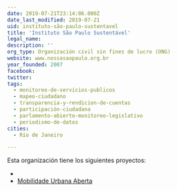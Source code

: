 ```yaml
---
date: 2019-07-21T23:14:06.000Z
date_last_modified: 2019-07-21
uid: instituto-são-paulo-sustentavel
title: 'Instituto São Paulo Sustentável'
legal_name: 
description: ''
org_type: Organización civil sin fines de lucro (ONG)
website: www.nossasaopaulo.org.br
year_founded: 2007
facebook: 
twitter: 
tags:
  - monitoreo-de-servicios-publicos
  - mapeo-ciudadano
  - transparencia-y-rendicion-de-cuentas
  - participación-ciudadana
  - parlamento-abierto-monitoreo-legislativo
  - periodismo-de-datos
cities: 
  - Río de Janeiro

---
```


Esta organización tiene los siguientes proyectos:

- [](/proyectos/mobilidade-urbana-aberta)
- [Mobilidade Urbana Aberta](/proyectos/mobilidade-urbana-aberta)
